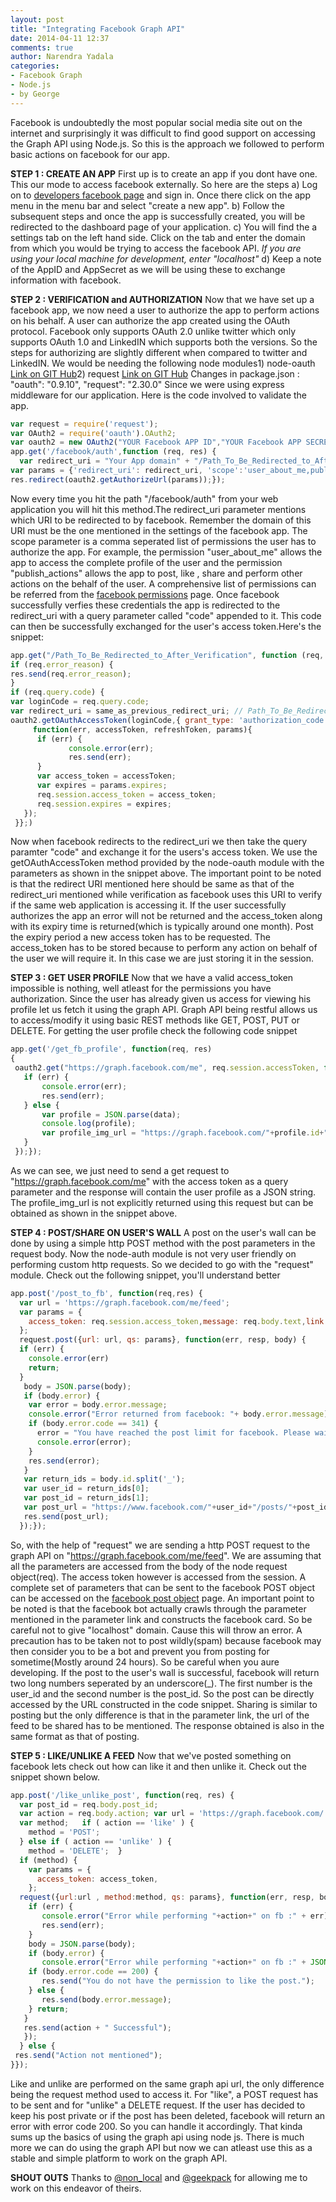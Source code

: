 ```yaml
---
layout: post
title: "Integrating Facebook Graph API"
date: 2014-04-11 12:37
comments: true
author: Narendra Yadala
categories: 
- Facebook Graph
- Node.js
- by George
---
```


Facebook is undoubtedly the most popular social media site out on the internet and surprisingly it was difficult to find good support on accessing the Graph API using Node.js. So this is the approach we followed to perform basic actions on facebook for our app. 

<!-- more -->

<strong>STEP 1 : CREATE AN APP</strong>
First up is to create an app if you dont have one. This our mode to access facebook externally. So here are the steps
a) Log on to <a href="https://developers.facebook.com">developers facebook page</a> and sign in. Once there click on the app menu in the menu bar and select "create a new app".
b) Follow the subsequent steps and once the app is successfully created, you will be redirected to the dashboard page of your application.
c) You will find the a settings tab on the left hand side. Click on the tab and enter the domain from which you would be trying to access the facebook API. <em> If you are using your local machine for development, enter "localhost"</em>
d) Keep a note of the AppID and AppSecret as we will be using these to exchange information with facebook.

<strong>STEP 2 : VERIFICATION and AUTHORIZATION</strong>
Now that we have set up a facebook app, we now need a user to authorize the app to perform actions on his behalf. A user can authorize the app created using the OAuth protocol. Facebook only supports OAuth 2.0 unlike twitter which only supports OAuth 1.0 and LinkedIN which supports both the versions. So the steps for authorizing are slightly different when compared to twitter and LinkedIN.
We would be needing the following node modules1) node-oauth <a href="https://github.com/ciaranj/node-oauth"> Link on GIT Hub</a>2) request <a href="https://github.com/mikeal/request"> Link on GIT Hub</a>
Changes in package.json :     "oauth": "0.9.10",     "request": "2.30.0"
Since we were using express middleware for our application. Here is the code involved to validate the app.
```javascript
var request = require('request');
var OAuth2 = require('oauth').OAuth2;
var oauth2 = new OAuth2("YOUR Facebook APP ID","YOUR Facebook APP SECRET","","https://www.facebook.com/dialog/oauth","https://graph.facebook.com/oauth/access_token",null);
app.get('/facebook/auth',function (req, res) {    
  var redirect_uri = "Your App domain" + "/Path_To_Be_Redirected_to_After_Verification";    // For eg. "http://localhost:3000/facebook/callback"    
var params = {'redirect_uri': redirect_uri, 'scope':'user_about_me,publish_actions'};    
res.redirect(oauth2.getAuthorizeUrl(params));});
```
Now every time you hit the path "/facebook/auth" from your web application you will hit this method.The redirect_uri parameter mentions which URI to be redirected to by facebook. Remember the domain of this URI must be the one mentioned in the settings of the facebook app. The scope parameter is a comma seperated list of permissions the user has to authorize the app. For example, the permission "user_about_me" allows the app to access the complete profile of the user and the permission "publish_actions" allows the app to post, like , share and perform other actions on the behalf of the user. A comprehensive list of permissions can be referred from the <a href="https://developers.facebook.com/docs/reference/login/">facebook permissions</a> page.
Once facebook successfully verfies these credentials the app is redirected to the redirect_uri with a query parameter called "code" appended to it. This code can then be successfully exchanged for the user's access token.Here's the snippet:
```javascript
app.get("/Path_To_Be_Redirected_to_After_Verification", function (req, res) {	
if (req.error_reason) {		
res.send(req.error_reason);	
}	
if (req.query.code) {		
var loginCode = req.query.code;		
var redirect_uri = same_as_previous_redirect_uri; // Path_To_Be_Redirected_to_After_Verification                // For eg. "/facebook/callback"		
oauth2.getOAuthAccessToken(loginCode,{ grant_type: 'authorization_code', redirect_uri: redirect_uri}, 
     function(err, accessToken, refreshToken, params){				
      if (err) {
             console.error(err);		                    
             res.send(err);				
      }				
      var access_token = accessToken;				
      var expires = params.expires;                                
      req.session.access_token = access_token;                                
      req.session.expires = expires;			   
   });	
 }};)
```
Now when facebook redirects to the redirect_uri we then take the query paramter "code" and exchange it for the users's access token. We use the getOAuthAccessToken method provided by the node-oauth module with the parameters as shown in the snippet above. The important point to be noted is that the redirect URI mentioned here should be same as that of the redirect_uri mentioned while verification as facebook uses this URI to verify if the same web application is accessing it. 
If the user successfully authorizes the app an error will not be returned and the access_token along with its expiry time is returned(which is typically around one month). Post the expiry period a new access token has to be requested.
The access_token has to be stored because to perform any action on behalf of the user we will require it. In this case we are just storing it in the session.

<strong>STEP 3 : GET USER PROFILE</strong>
Now that we have a valid access_token impossible is nothing, well atleast for the permissions you have authorization. Since the user has already given us access for viewing his profile let us fetch it using the graph API. Graph API being restful allows us to access/modify it using basic REST methods like GET, POST, PUT or DELETE.
For getting the user profile check the following code snippet
```javascript
app.get('/get_fb_profile', function(req, res) 
{	
 oauth2.get("https://graph.facebook.com/me", req.session.accessToken, function(err, data ,response) {
   if (err) {			
       console.error(err);			
       res.send(err);		
   } else {			
       var profile = JSON.parse(data);			
       console.log(profile);                        
       var profile_img_url = "https://graph.facebook.com/"+profile.id+"/picture;		
   }	
 });});
```

As we can see, we just need to send a get request to "https://graph.facebook.com/me" with the access token as a query parameter and the response will contain the user profile as a JSON string. The profile_img_url is not explicitly returned using this request but can be obtained as shown in the snippet above.

<strong>STEP 4 : POST/SHARE ON USER'S WALL</strong>
A post on the user's wall can be done by using a simple http POST method with the post parameters in the request body. Now the node-auth module is not very user friendly on performing custom http requests. So we decided to go with the "request" module. Check out the following snippet, you'll understand better
```javascript
app.post('/post_to_fb', function(req,res) {	
  var url = 'https://graph.facebook.com/me/feed';	
  var params = {	        
    access_token: req.session.access_token,message: req.body.text,link: req.body.url	        	
  };	
  request.post({url: url, qs: params}, function(err, resp, body) {	      
  if (err) {
    console.error(err)	    	  
    return;	      
  }	      
   body = JSON.parse(body);	      
   if (body.error) {		  
    var error = body.error.message;	    	  
    console.error("Error returned from facebook: "+ body.error.message);	    	  
    if (body.error.code == 341) {	    	     
      error = "You have reached the post limit for facebook. Please wait for 24 hours before posting again to facebook."  		     
      console.error(error);	    	  
    }	    	  
    res.send(error);
   }	      
   var return_ids = body.id.split('_');	      
   var user_id = return_ids[0];	      
   var post_id = return_ids[1];	      
   var post_url = "https://www.facebook.com/"+user_id+"/posts/"+post_id;	      
   res.send(post_url);	
  });});
```

So, with the help of "request" we are sending a http POST request to the graph API on "https://graph.facebook.com/me/feed". We are assuming that all the parameters are accessed from the body of the node request object(req). The access token however is accessed from the session.  A complete set of parameters that can be sent to the facebook POST object can be accessed on the <a href="https://developers.facebook.com/docs/reference/api/post/">facebook post object</a> page. 
An important point to be noted is that the facebook bot actually crawls through the parameter mentioned in the parameter link and constructs  the facebook card. So be careful not to give "localhost" domain. Cause this will throw an error. A precaution has to be taken not to post wildly(spam) because facebook may then consider you to be a bot and prevent you from posting for sometime(Mostly around 24 hours). So be careful when you aure developing.
If the post to the user's wall is successful, facebook will return two long numbers seperated by an underscore(_). The first number is the user_id and the second number is the post_id. So the post can be directly accessed by the URL constructed in the code snippet.
Sharing is similar to posting but the only difference is that in the parameter link, the url of the feed to be shared has to be mentioned. The response obtained is also in the same format as that of posting.

<strong>STEP 5 : LIKE/UNLIKE A FEED</strong>
Now that we've posted something on facebook lets check out how can like it and then unlike it. Check out the snippet shown below.
```javascript
app.post('/like_unlike_post', function(req, res) {	
  var post_id = req.body.post_id;	
  var action = req.body.action;	var url = 'https://graph.facebook.com/'+post_id+'/likes';	
  var method;	if ( action == 'like' ) {
    method = 'POST';	
  } else if ( action == 'unlike' ) {		
    method = 'DELETE';	}	
  if (method) {	
    var params = {
      access_token: access_token,		
    }; 		
  request({url:url , method:method, qs: params}, function(err, resp, body) {			
    if (err) {
       console.error("Error while performing "+action+" on fb :" + err);				
       res.send(err);			
    }			
    body = JSON.parse(body);			
    if (body.error) {				
       console.error("Error while performing "+action+" on fb :" + JSON.stringify(body.error));
    if (body.error.code == 200) {
       res.send("You do not have the permission to like the post.");
    } else {					
       res.send(body.error.message);				
    } return;			
   }			
   res.send(action + " Successful");		
   });	
  } else {		
 res.send("Action not mentioned");	
}});
```

Like and unlike are performed on the same graph api url, the only difference being the request method used to access it. For "like", a POST request has to be sent and for "unlike" a DELETE request. If the user has decided to keep his post private or if the post has been deleted, facebook will return an error with error code 200. So you can handle it accordingly.
That kinda sums up the basics of using the graph api using node js. There is much more we can do using the graph API but now we can atleast use this as a stable and simple platform to work on the graph API.

<strong>SHOUT OUTS</strong>
Thanks to <a href="https://twitter.com/@non_local">@non_local</a> and <a href="https://twitter.com/@geekpack">@geekpack</a> for allowing me to work on this endeavor of theirs.

